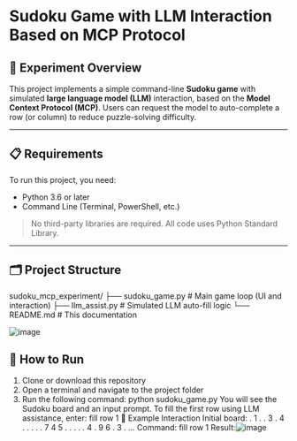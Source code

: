 # Sudoku Game with LLM Interaction Based on MCP Protocol

## 🧪 Experiment Overview

This project implements a simple command-line **Sudoku game** with simulated **large language model (LLM)** interaction, based on the **Model Context Protocol (MCP)**. Users can request the model to auto-complete a row (or column) to reduce puzzle-solving difficulty.

---

## 📋 Requirements

To run this project, you need:

- Python 3.6 or later
- Command Line (Terminal, PowerShell, etc.)

> No third-party libraries are required. All code uses Python Standard Library.

---

## 🗂 Project Structure

sudoku_mcp_experiment/
├── sudoku_game.py # Main game loop (UI and interaction)
├── llm_assist.py # Simulated LLM auto-fill logic
└── README.md # This documentation

![image](https://github.com/user-attachments/assets/bdcec77a-b734-4622-a2ee-7847efb9b84b)


## 🚀 How to Run

1. Clone or download this repository
2. Open a terminal and navigate to the project folder
3. Run the following command:
python sudoku_game.py
You will see the Sudoku board and an input prompt. To fill the first row using LLM assistance, enter:
fill row 1
💬 Example Interaction
Initial board:
. 1 . . 3 . 4 . .
. . . 7 4 5 . . .
. . 4 . 9 6 . 3 .
...
Command:
fill row 1
Result:![image](https://github.com/user-attachments/assets/f1719054-913e-4e25-8589-14b5db58a4e2)

